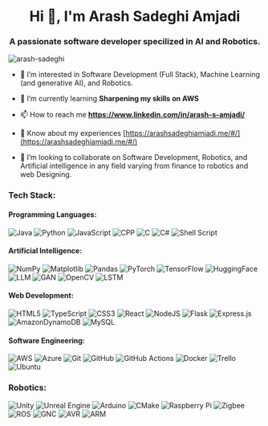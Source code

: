
<h1 align="center">Hi 👋, I'm Arash Sadeghi Amjadi</h1>
<h3 align="center">A passionate software developer specilized in AI and Robotics.</h3>

<p align="left"> <img src="https://komarev.com/ghpvc/?username=arash-sadeghi&label=Profile%20views&color=0e75b6&style=flat" alt="arash-sadeghi" /> </p>

 <!-- <p align="left"> <a href="https://github.com/ryo-ma/github-profile-trophy"><img src="https://github-profile-trophy.vercel.app/?username=arash-sadeghi" alt="arash-sadeghi" /></a> </p> -->


- 👀 I’m interested in Software Development (Full Stack), Machine Learning (and generative AI), and Robotics.

- 🌱 I’m currently learning **Sharpening my skills on AWS**

- 📫 How to reach me **https://www.linkedin.com/in/arash-s-amjadi/**

- 📄 Know about my experiences [https://arashsadeghiamjadi.me/#/](https://arashsadeghiamjadi.me/#/)

- 💞️ I’m looking to collaborate on  Software Development, Robotics, and Artificial intelligence in any field varying from finance to robotics and web Designing. 

### Tech Stack:
#### Programming Languages:
<!-- Origin of badges: https://github.com/Ileriayo/markdown-badges -->
![Java](https://img.shields.io/badge/java-%23ED8B00.svg?style=for-the-badge&logo=openjdk&logoColor=white) 
![Python](https://img.shields.io/badge/python-3670A0?style=for-the-badge&logo=python&logoColor=ffdd54)
![JavaScript](https://img.shields.io/badge/javascript-%23323330.svg?style=for-the-badge&logo=javascript&logoColor=%23F7DF1E)
![CPP](https://img.shields.io/badge/-C++-blue?logo=cplusplus&style=for-the-badge)
![C](https://img.shields.io/badge/-C-blue?logo=c&style=for-the-badge)
![C#](https://img.shields.io/badge/c%23-%23239120.svg?style=for-the-badge&logo=csharp&logoColor=white)
![Shell Script](https://img.shields.io/badge/shell_script-%23121011.svg?style=for-the-badge&logo=gnu-bash&logoColor=white)

#### Artificial Intelligence:
![NumPy](https://img.shields.io/badge/numpy-%23013243.svg?style=for-the-badge&logo=numpy&logoColor=white) 
![Matplotlib](https://img.shields.io/badge/Matplotlib-%23ffffff.svg?style=for-the-badge&logo=Matplotlib&logoColor=black) 
![Pandas](https://img.shields.io/badge/pandas-%23150458.svg?style=for-the-badge&logo=pandas&logoColor=white) 
![PyTorch](https://img.shields.io/badge/PyTorch-%23EE4C2C.svg?style=for-the-badge&logo=PyTorch&logoColor=white)
![TensorFlow](https://img.shields.io/badge/TensorFlow-%23FF6F00.svg?style=for-the-badge&logo=TensorFlow&logoColor=white)
![HuggingFace](https://img.shields.io/badge/🤗-HuggingFace-yellow?style=for-the-badge&logoColor=white)
![LLM](https://img.shields.io/badge/LLM-yellow?style=for-the-badge&logoColor=white)
![GAN](https://img.shields.io/badge/GAN-yellow?style=for-the-badge&logoColor=white)
![OpenCV](https://img.shields.io/badge/OpenCV-red?style=for-the-badge&logoColor=white)
![LSTM](https://img.shields.io/badge/LSTM-green?style=for-the-badge&logoColor=white)

#### Web Development:
![HTML5](https://img.shields.io/badge/html5-%23E34F26.svg?style=for-the-badge&logo=html5&logoColor=white) 
![TypeScript](https://img.shields.io/badge/typescript-%23007ACC.svg?style=for-the-badge&logo=typescript&logoColor=white)
![CSS3](https://img.shields.io/badge/css3-%231572B6.svg?style=for-the-badge&logo=css3&logoColor=white)
![React](https://img.shields.io/badge/react-%2320232a.svg?style=for-the-badge&logo=react&logoColor=%2361DAFB)
![NodeJS](https://img.shields.io/badge/node.js-6DA55F?style=for-the-badge&logo=node.js&logoColor=white)
![Flask](https://img.shields.io/badge/flask-%23000.svg?style=for-the-badge&logo=flask&logoColor=white)
![Express.js](https://img.shields.io/badge/express.js-%23404d59.svg?style=for-the-badge&logo=express&logoColor=%2361DAFB)
![AmazonDynamoDB](https://img.shields.io/badge/Amazon%20DynamoDB-4053D6?style=for-the-badge&logo=Amazon%20DynamoDB&logoColor=white) 
![MySQL](https://img.shields.io/badge/mysql-4479A1.svg?style=for-the-badge&logo=mysql&logoColor=white)

#### Software Engineering:
![AWS](https://img.shields.io/badge/AWS-%23FF9900.svg?style=for-the-badge&logo=amazon-aws&logoColor=white)
![Azure](https://img.shields.io/badge/azure-%230072C6.svg?style=for-the-badge&logo=microsoftazure&logoColor=white)
![Git](https://img.shields.io/badge/git-%23F05033.svg?style=for-the-badge&logo=git&logoColor=white) 
![GitHub](https://img.shields.io/badge/github-%23121011.svg?style=for-the-badge&logo=github&logoColor=white) 
![GitHub Actions](https://img.shields.io/badge/github%20actions-%232671E5.svg?style=for-the-badge&logo=githubactions&logoColor=white) 
![Docker](https://img.shields.io/badge/docker-%230db7ed.svg?style=for-the-badge&logo=docker&logoColor=white) 
![Trello](https://img.shields.io/badge/Trello-%23026AA7.svg?style=for-the-badge&logo=Trello&logoColor=white)
![Ubuntu](https://img.shields.io/badge/Ubuntu-E95420?style=for-the-badge&logo=ubuntu&logoColor=white)

### Robotics:
![Unity](https://img.shields.io/badge/unity-%23000000.svg?style=for-the-badge&logo=unity&logoColor=white)
![Unreal Engine](https://img.shields.io/badge/unrealengine-%23313131.svg?style=for-the-badge&logo=unrealengine&logoColor=white)
![Arduino](https://img.shields.io/badge/-Arduino-00979D?style=for-the-badge&logo=Arduino&logoColor=white)
![CMake](https://img.shields.io/badge/CMake-%23008FBA.svg?style=for-the-badge&logo=cmake&logoColor=white)
![Raspberry Pi](https://img.shields.io/badge/-RaspberryPi-C51A4A?style=for-the-badge&logo=Raspberry-Pi)
![Zigbee](https://img.shields.io/badge/zigbee-%23EB0443.svg?style=for-the-badge&logo=zigbee&logoColor=white)
![ROS](https://img.shields.io/badge/ros-%230A0FF9.svg?style=for-the-badge&logo=ros&logoColor=white)
![GNC](https://img.shields.io/badge/GNC-green?style=for-the-badge&logoColor=white)
![AVR](https://img.shields.io/badge/AVR-green?style=for-the-badge&logoColor=white)
![ARM](https://img.shields.io/badge/ARM-green?style=for-the-badge&logoColor=white)


<!--<p><img align="center" src="https://github-readme-stats.vercel.app/api/top-langs?username=arash-sadeghi&show_icons=true&locale=en&layout=compact" alt="arash-sadeghi" /></p>-->

 <!-- <p>&nbsp;<img align="center" src="https://github-readme-stats.vercel.app/api?username=arash-sadeghi&show_icons=true&locale=en" alt="arash-sadeghi" /></p>-->

 <!--<p><img align="center" src="https://github-readme-streak-stats.herokuapp.com/?user=arash-sadeghi&" alt="arash-sadeghi" /></p>-->
